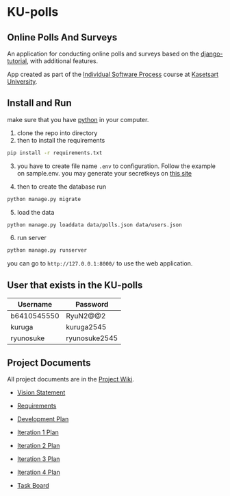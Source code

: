 # KU-polls
## Online Polls And Surveys

An application for conducting online polls and surveys based
on the [django-tutorial](https://docs.djangoproject.com/en/4.1/intro/tutorial01/), with
additional features.

App created as part of the [Individual Software Process](
https://cpske.github.io/ISP) course at [Kasetsart University](https://www.ku.ac.th/en/community-home).

## Install and Run
make sure that you have [python](https://www.python.org/downloads/) in your computer.
1. clone the repo into directory
2. then to install the requirements
```sh
pip install -r requirements.txt
```
3. you have to create file name ```.env``` to configuration. Follow the example on sample.env.
you may generate your secretkeys on [this site](https://djecrety.ir/)

4. then to create the database run
```sh
python manage.py migrate
```

5. load the data
```sh
python manage.py loaddata data/polls.json data/users.json
```

6. run server
```sh
python manage.py runserver
```

 you can go to ```http://127.0.0.1:8000/``` to use the web application.

## User that exists in the KU-polls
| Username  | Password    |
|-----------|-------------|
| b6410545550| RyuN2@@2   |
| kuruga    | kuruga2545   |
| ryunosuke | ryunosuke2545|

## Project Documents

All project documents are in the [Project Wiki](../../wiki/Home).

- [Vision Statement](../../wiki/Vision%20Statement)

- [Requirements](../../wiki/Requirements)

- [Development Plan](../../wiki/Development&20Plan)

- [Iteration 1 Plan](https://github.com/RyukungG/ku-polls/wiki/Iteration-1-Plan)

- [Iteration 2 Plan](https://github.com/RyukungG/ku-polls/wiki/Iteration-2-Plan)

- [Iteration 3 Plan](https://github.com/RyukungG/ku-polls/wiki/Iteration-3-Plan)

- [Iteration 4 Plan](https://github.com/RyukungG/ku-polls/wiki/Iteration-4-Plan)

- [Task Board](https://github.com/users/RyukungG/projects/2/views/1)

